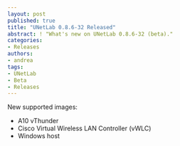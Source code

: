 ```yaml
---
layout: post
published: true
title: "UNetLab 0.8.6-32 Released"
abstract: ! "What's new on UNetLab 0.8.6-32 (beta)."
categories:
- Releases
authors:
- andrea
tags:
- UNetLab
- Beta
- Releases
---
```

New supported images:

* A10 vThunder
* Cisco Virtual Wireless LAN Controller (vWLC)
* Windows host
